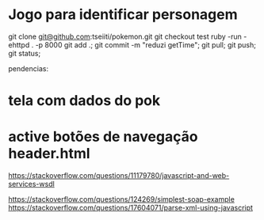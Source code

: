 # Jogo para identificar personagem
git clone git@github.com:tseiiti/pokemon.git
git checkout test
ruby -run -ehttpd . -p 8000
git add .; git commit -m "reduzi getTime"; git pull; git push; git status;

pendencias:
# tela com dados do pok
# active botões de navegação header.html

https://stackoverflow.com/questions/11179780/javascript-and-web-services-wsdl

https://stackoverflow.com/questions/124269/simplest-soap-example
https://stackoverflow.com/questions/17604071/parse-xml-using-javascript